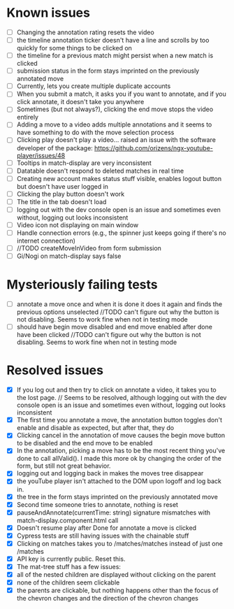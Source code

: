 # Known issues
- [ ] Changing the annotation rating resets the video
- [ ] the timeline annotation ticker doesn't have a line and scrolls by too quickly for some things to be clicked on
- [ ] the timeline for a previous match might persist when a new match is clicked
- [ ] submission status in the form stays imprinted on the previously annotated move
- [ ] Currently, lets you create multiple duplicate accounts
- [ ] When you submit a match, it asks you if you want to annotate, and if you click annotate, it doesn't take you anywhere
- [ ] Sometimes (but not always?), clicking the end move stops the video entirely
- [ ] Adding a move to a video adds multiple annotations and it seems to have something to do with the move selection process
- [ ] Clicking play doesn't play a video... raised an issue with the software developer of the package: https://github.com/orizens/ngx-youtube-player/issues/48
- [ ] Tooltips in match-display are very inconsistent
- [ ] Datatable doesn't respond to deleted matches in real time
- [ ] Creating new account makes status stuff visible, enables logout button but doesn't have user logged in
- [ ] Clicking the play button doesn't work
- [ ] The title in the tab doesn't load
- [ ] logging out with the dev console open is an issue and sometimes even without, logging out looks inconsistent
- [ ] Video icon not displaying on main window
- [ ] Handle connection errors (e.g., the spinner just keeps going if there's no internet connection)
- [ ] //TODO createMoveInVideo from form submission
- [ ] Gi/Nogi on match-display says false

# Mysteriously failing tests
- [ ] annotate a move once and when it is done it does it again and finds the previous options unselected //TODO can't figure out why the button is not disabling. Seems to work fine when not in testing mode
- [ ] should have begin move disabled and end move enabled after done have been clicked //TODO can't figure out why the button is not disabling. Seems to work fine when not in testing mode

# Resolved issues
- [x] If you log out and then try to click on annotate a video, it takes you to the lost page. // Seems to be resolved, although logging out with the dev console open is an issue and sometimes even without, logging out looks inconsistent
- [x] The first time you annotate a move, the annotation button toggles don't enable and disable as expected, but after that, they do
- [x] Clicking cancel in the annotation of move causes the begin move button to be disabled and the end move to be enabled
- [x] In the annotation, picking a move has to be the most recent thing you've done to call allValid(). I made this more ok by changing the order of the form, but still not great behavior.
- [x] logging out and logging back in makes the moves tree disappear
- [x] the youTube player isn't attached to the DOM upon logoff and log back in.
- [x] the tree in the form stays imprinted on the previously annotated move
- [x] Second time someone tries to annotate, nothing is reset
- [x] pauseAndAnnotate(currentTime: string) signature mismatches with match-display.component.html call
- [x] Doesn't resume play after Done for annotate a move is clicked
- [x] Cypress tests are still having issues with the chainable stuff
- [x] Clicking on matches takes you to /matches/matches instead of just one /matches
- [x] API key is currently public. Reset this.
- [x] The mat-tree stuff has a few issues:
- [x] all of the nested children are displayed without clicking on the parent
- [x] none of the children seem clickable
- [x] the parents are clickable, but nothing happens other than the focus of the chevron changes and the direction of the chevron changes
